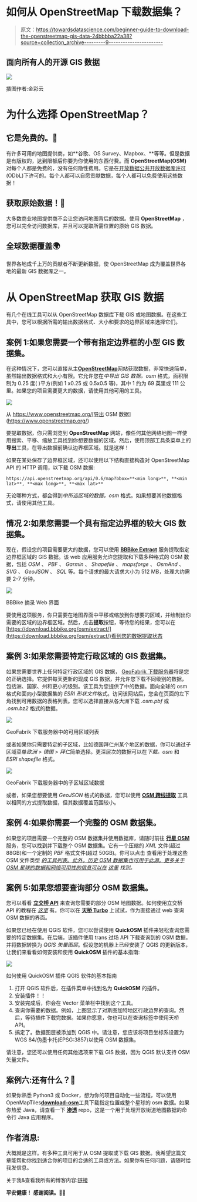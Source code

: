 # 如何从 OpenStreetMap 下载数据集？

> 原文：<https://towardsdatascience.com/beginner-guide-to-download-the-openstreetmap-gis-data-24bbbba22a38?source=collection_archive---------9----------------------->

## 面向所有人的开源 GIS 数据

![](img/3cc936e9f240335801809a5f3e5d46d2.png)

插图作者:金彩云

# 为什么选择 OpenStreetMap？

## 它是免费的。💸

有许多可用的地图提供商，如**谷歌、OS Survey、Mapbox、**等等。但是数据是有版权的，达到限额后你要为你使用的东西付费。而 **OpenStreetMap(OSM)** 对每个人都是免费的，没有任何隐性费用。它是在[开放数据公共开放数据库许可](https://opendatacommons.org/licenses/odbl/1.0/) (ODbL)下许可的。每个人都可以自愿贡献数据，每个人都可以免费使用这些数据！

## 获取原始数据！📂

大多数商业地图提供商不会让您访问地图背后的数据。使用 **OpenStreetMap** ，您可以完全访问数据库，并且可以提取所需位置的原始 GIS 数据。

## 全球数据覆盖🌍

世界各地成千上万的贡献者不断更新数据，使 OpenStreetMap 成为覆盖世界各地的最新 GIS 数据库之一。

# 从 OpenStreetMap 获取 GIS 数据

有几个在线工具可以从 OpenStreetMap 数据库下载 GIS 或地图数据。在这些工具中，您可以根据所需的输出数据格式、大小和要求的边界区域来选择它们。

## 案例 1:如果您需要一个带有指定边界框的小型 GIS 数据集。

在这种情况下，您可以直接从主[**OpenStreetMap**](https://www.openstreetmap.org)网站获取数据，非常快速简单，虽然输出数据格式和大小有限。它允许您在*中导出 GIS 数据。osm* 格式，面积限制为 0.25 度( )平方(例如 1 x0.25 或 0.5x0.5 等)，其中 1 约为 69 英里或 111 公里。如果您的项目需要更大的数据，请使用其他可用的工具。

![](img/80eabc4b7f6af15261be6d4e32f722d9.png)

从 https://www.openstreetmap.org/[导出 OSM 数据](https://www.openstreetmap.org/)

要提取数据，你只需浏览到 **OpenStreetMap** 网站，像任何其他网络地图一样使用搜索、平移、缩放工具找到你想要数据的区域。然后，使用顶部工具条菜单上的**导出**工具，在导出数据前确认边界框区域。就是这样！

如果在某处保存了边界框区域，还可以使用以下结构直接构造对 OpenStreetMap API 的 HTTP 调用，以下载 OSM 数据:

```
https://api.openstreetmap.org/api/0.6/map?bbox=**<min long>**, **<min lat>**, **<max long>**, **<max lat>**
```

无论哪种方式，都会得到*中所选区域的数据。osm* 格式。如果想要其他数据格式，请使用其他工具。

## 情况 2:如果您需要一个具有指定边界框的较大 GIS 数据集。

现在，假设您的项目需要更大的数据，您可以使用 [**BBBike Extract**](https://extract.bbbike.org) 服务提取指定边界框区域的 GIS 数据。该 web 应用服务允许您提取和下载多种格式的 OSM 数据，包括 *OSM* 、 *PBF* 、 *Garmin* 、 *Shapefile* 、 *mapsforge* 、 *OsmAnd* 、 *SVG* 、 *GeoJSON* 、 *SQL* 等。每个请求的最大请求大小为 512 MB，处理大约需要 2-7 分钟。

![](img/1737611934b9a7f14195106a520117a4.png)

BBBike 摘录 Web 界面

要使用这项服务，你只需要在地图界面中平移或缩放到你想要的区域，并绘制出你需要的区域的边界框区域。然后，点击**提取**按钮，等待您的结果，您可以在[https://download.bbbike.org/osm/extract/](https://download.bbbike.org/osm/extract/)看到您的数据提取状态

## 案例 3:如果您需要特定行政区域的 GIS 数据集。

如果您需要世界上任何特定行政区域的 GIS 数据， [GeoFabrik 下载服务器](http://download.geofabrik.de/)将是您的正确选择。它提供每天更新的现成 GIS 数据，并允许您下载不同级别的数据，包括洲、国家、州和更小的级别。该工具为您提供了中的数据。面向全球的 osm 格式和面向小型数据集的 *ESRI 形状文件*格式。访问该网站后，您会在页面的左下角找到可用数据的表格列表。您可以选择直接从各大洲下载 *.osm.pbf* 或 *.osm.bz2* 格式的数据。

![](img/43e4dfdd8ec2ea7641f7ab0d3a131d5f.png)

GeoFabrik 下载服务器中的可用区域列表

或者如果你只需要特定的子区域，比如德国拜仁州某个地区的数据，你可以通过子区域菜单*欧洲* > *德国* > *拜仁*简单选择。更深层次的数据可以在*下载。osm* 和 *ESRI shapefile* 格式。

![](img/61ceb869f6adfdede13ba74b73bd0860.png)

GeoFabrik 下载服务器中的子区域区域数据

或者，如果您想要使用 *GeoJSON* 格式的数据，您可以使用 [**OSM 跨线提取**](https://www.interline.io/osm/extracts/) 工具以相同的方式提取数据，但其数据覆盖范围较小。

## 案例 4:如果你需要一个完整的 OSM 数据集。

如果您的项目需要一个完整的 OSM 数据集并使用数据库，请随时前往 [**行星 OSM**](https://planet.openstreetmap.org/) 服务，您可以找到并下载整个 OSM 数据集。它有一个压缩的 *XML* 文件(超过 88GB)和一个定制的 *PBF* 格式文件(超过 50GB)。你可以点击 查看用于处理这些 OSM 文件类型 [*的工具列表。此外，历史 OSM 数据集也可用于此源。更多关于 OSM 星球的数据和网络可用性的信息可以在*](https://wiki.openstreetmap.org/wiki/Databases_and_data_access_APIs) *[*这里*](https://wiki.openstreetmap.org/wiki/Planet.osm) 找到。*

## 案例 5:如果您想要查询部分 OSM 数据集。

您可以看看 [**立交桥 API**](https://wiki.openstreetmap.org/wiki/Overpass_API) 来查询您需要的部分 OSM 地图数据。如何使用立交桥 API 的教程在 [*这里*](https://wiki.openstreetmap.org/wiki/Overpass_API/Overpass_API_by_Example) 有。你可以在 [**天桥 Turbo**](http://overpass-turbo.eu/) 上试试，作为直接通过 web 查询 OSM 数据的界面。

如果您已经在使用 QGIS 软件，您可以尝试使用 **QuickOSM** 插件来轻松查询您需要的特定数据集。在后端，该插件使用 trans 过场 API 下载查询到的 OSM 数据，并将数据转换为 *QGIS 矢量图层*。假设您的机器上已经安装了 QGIS 的更新版本，让我们来看看如何安装和使用 **QuickOSM** 插件的基本指南:

![](img/2ec1381add585e88be5c1cc9842b2079.png)

如何使用 QuickOSM 插件 QGIS 软件的基本指南

1.  打开 QGIS 软件后，在插件菜单中找到名为 **QuickOSM** 的插件。
2.  安装插件！！
3.  安装完成后，你会在 Vector 菜单栏中找到这个工具。
4.  查询你需要的数据。例如，上图显示了对斯图加特地区行政边界的查询。然后，等待插件下载完数据。如果你愿意，你也可以在查询标签中使用天桥 API。
5.  搞定了。数据图层被添加到 QGIS 中。请注意，您应该将项目坐标系设置为 WGS 84/伪墨卡托(EPSG:3857)以使用 OSM 数据集。

请注意，您还可以使用任何其他选项来下载 GIS 数据，因为 QGIS 默认支持 OSM 矢量文件。

## 案例六:还有什么？🤔

如果你熟悉 Python3 或 Docker，想为你的项目自动化一些流程，可以使用 OpenMapTiles[**download-osm**](https://github.com/openmaptiles/openmaptiles-tools#multi-streamed-osm-data-downloader)工具下载指定位置或整个星球的 osm 数据。如果你热爱 Java，请查看一下 [**渗透**](https://github.com/openstreetmap/osmosis) repo，这是一个用于处理开放街道地图数据的命令行 Java 应用程序。

## 作者消息:

大概就是这样。有多种工具可用于从 OSM 提取或下载 GIS 数据。我希望这篇文章能帮助你找到适合你的项目的合适的工具或方法。如果你有任何问题，请随时给我发信息。

关于我&查看我所有的博客内容:[链接](https://joets.medium.com/about-me-table-of-content-bc775e4f9dde)

**平安健康！**
**感谢阅读。👋😄**